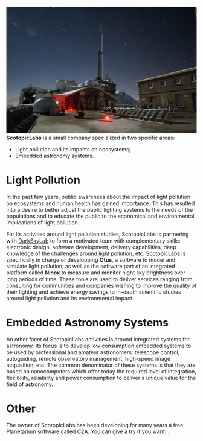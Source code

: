![Pic du Midi](/assets/img/pic.jpg)
**ScotopicLabs** is a small company specialized in two specific areas:
- Light pollution and its impacts on ecosystems;
- Embedded astronomy systems.

# Light Pollution
In the past few years, public awareness about the impact of light pollution on ecosystems and human health has gained importance. This has resulted into a desire to better adjust the public lighting systems to the needs of the populations and to educate the public to the economical and environmental implications of light pollution.

For its activities around light pollution studies, ScotopicLabs is partnering with [DarkSkyLab](https://darkskylab.com/index.html) to form a motivated team with complementary skills: electronic design, software development, delivery capabilities, deep knowledge of the challenges around light pollution, etc. ScotopicLabs is specifically in charge of developping **Otus**, a software to model and simulate light pollution, as well as the software part of an integrated platform called **Ninox** to measure and monitor night sky brightness over long periods of time. These tools are used to deliver services ranging from consulting for communities and companies wishing to improve the quality of their lighting and achieve energy savings to in-depth scientific studies around light pollution and its environmental impact.

# Embedded Astronomy Systems
An other facet of ScotopicLabs activities is around integrated systems for astronomy. Its focus is to develop low consumption embedded systems to be used by professional and amateur astronomers: telescope control, autoguiding, remote observatory management, high-speed image acquisition, etc. The common denominator of these systems is that they are based on nanocomputers which offer today the required level of integration, flexibility, reliability and power consumption to deliver a unique value for the field of astronomy.

# Other
The owner of ScotopicLabs has been developing for many years a free Planetarium software called [C2A](http://www.astrosurf.com/c2a/). You can give a try if you want...
